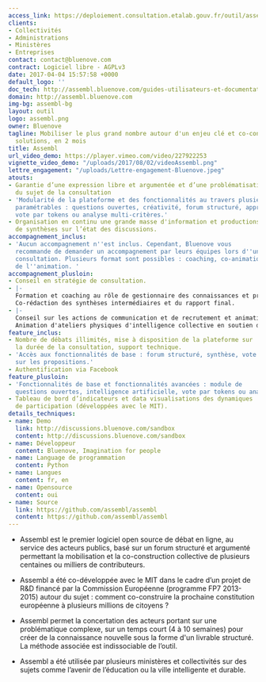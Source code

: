 ```yaml
---
access_link: https://deploiement.consultation.etalab.gouv.fr/outil/assembl
clients:
- Collectivités
- Administrations
- Ministères
- Entreprises
contact: contact@bluenove.com
contract: Logiciel libre - AGPLv3
date: 2017-04-04 15:57:58 +0000
default_logo: ''
doc_tech: http://assembl.bluenove.com/guides-utilisateurs-et-documentation/
domain: http://assembl.bluenove.com
img-bg: assembl-bg
layout: outil
logo: assembl.png
owner: Bluenove
tagline: Mobiliser le plus grand nombre autour d'un enjeu clé et co-construire des
  solutions, en 2 mois
title: Assembl
url_video_demo: https://player.vimeo.com/video/227922253
vignette_video_demo: "/uploads/2017/08/02/videoAssembl.png"
lettre_engagement: "/uploads/Lettre-engagement-Bluenove.jpeg"
atouts:
- Garantie d’une expression libre et argumentée et d’une problématisation fine
  du sujet de la consultation
- 'Modularité de la plateforme et des fonctionnalités au travers plusieurs modules
  paramétrables : questions ouvertes, créativité, forum structuré, approfondissement,
  vote par tokens ou analyse multi-critères.'
- Organisation en continu une grande masse d'information et productions périodiques
  de synthèses sur l’état des discussions.
accompagnement_inclus:
- 'Aucun accompagnement n''est inclus. Cependant, Bluenove vous
  recommande de demander un accompagnement par leurs équipes lors d''une première
  consultation. Plusieurs format sont possibles : coaching, co-animation, délégation
  de l''animation. '
accompagnement_plusloin:
- Conseil en stratégie de consultation.
- |-
  Formation et coaching au rôle de gestionnaire des connaissances et prise en charge par bluenove des autres rôles d’animation (attrapage, synthèse)
  Co-rédaction des synthèses intermédiaires et du rapport final.
- |-
  Conseil sur les actions de communication et de recrutement et animation de la communauté
  Animation d'ateliers physiques d'intelligence collective en soutien de la démarche en ligne
feature_inclus:
- Nombre de débats illimités, mise à disposition de la plateforme sur
  la durée de la consultation, support technique.
- 'Accès aux fonctionnalités de base : forum structuré, synthèse, vote
  sur les propositions.'
- Authentification via Facebook
feature_plusloin:
- 'Fonctionnalités de base et fonctionnalités avancées : module de
  questions ouvertes, intelligence artificielle, vote par tokens ou analyse multi-critères.'
- Tableau de bord d’indicateurs et data visualisations des dynamiques
  de participation (développées avec le MIT).
details_techniques:
- name: Demo
  link: http://discussions.bluenove.com/sandbox
  content: http://discussions.bluenove.com/sandbox
- name: Développeur
  content: Bluenove, Imagination for people
- name: Language de programmation
  content: Python
- name: Langues
  content: fr, en
- name: Opensource
  content: oui
- name: Source
  link: https://github.com/assembl/assembl
  content: https://github.com/assembl/assembl
---
```


* Assembl est le premier logiciel open source de débat en ligne, au service des acteurs publics, basé sur un forum structuré et argumenté permettant la mobilisation et la co-construction collective de plusieurs centaines ou milliers de contributeurs.

* Assembl a été co-développée avec le MIT dans le cadre d’un projet de R&D financé par la Commission Européenne (programme FP7 2013-2015) autour du sujet : comment co-construire la prochaine constitution européenne à plusieurs millions de citoyens ?

* Assembl permet la concertation des acteurs portant sur une problématique complexe, sur un temps court (4 à 10 semaines) pour créer de la connaissance nouvelle sous la forme d'un livrable structuré. La méthode associée est indissociable de l’outil. 

* Assembl a été utilisée par plusieurs ministères et collectivités sur des sujets comme l’avenir de l’éducation ou la ville intelligente et durable.